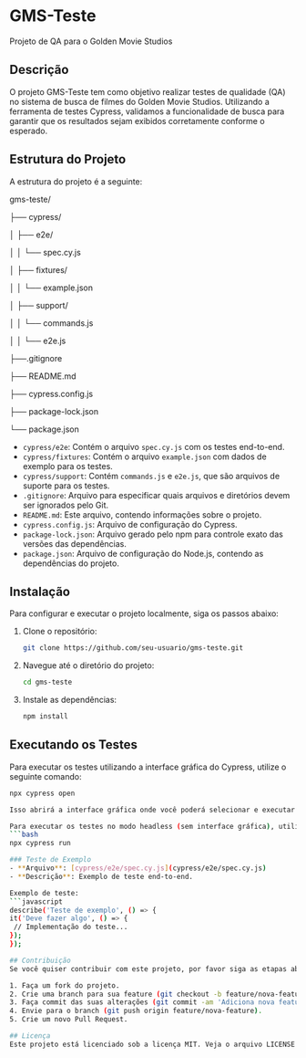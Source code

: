 # GMS-Teste

Projeto de QA para o Golden Movie Studios

## Descrição
O projeto GMS-Teste tem como objetivo realizar testes de qualidade (QA) no sistema de busca de filmes do Golden Movie Studios. Utilizando a ferramenta de testes Cypress, validamos a funcionalidade de busca para garantir que os resultados sejam exibidos corretamente conforme o esperado.

## Estrutura do Projeto
A estrutura do projeto é a seguinte:

gms-teste/

├── cypress/

│ ├── e2e/

│ │ └── spec.cy.js

│ ├── fixtures/

│ │ └── example.json

│ ├── support/

│ │ └── commands.js

│ │ └── e2e.js

├──.gitignore

├── README.md

├── cypress.config.js

├── package-lock.json

└── package.json

- `cypress/e2e`: Contém o arquivo `spec.cy.js` com os testes end-to-end.
- `cypress/fixtures`: Contém o arquivo `example.json` com dados de exemplo para os testes.
- `cypress/support`: Contém `commands.js` e `e2e.js`, que são arquivos de suporte para os testes.
- `.gitignore`: Arquivo para especificar quais arquivos e diretórios devem ser ignorados pelo Git.
- `README.md`: Este arquivo, contendo informações sobre o projeto.
- `cypress.config.js`: Arquivo de configuração do Cypress.
- `package-lock.json`: Arquivo gerado pelo npm para controle exato das versões das dependências.
- `package.json`: Arquivo de configuração do Node.js, contendo as dependências do projeto.

## Instalação
Para configurar e executar o projeto localmente, siga os passos abaixo:

1. Clone o repositório:
   ```bash
   git clone https://github.com/seu-usuario/gms-teste.git

2. Navegue até o diretório do projeto:
   ```bash
   cd gms-teste
   
3. Instale as dependências:
   ```bash
   npm install

## Executando os Testes
Para executar os testes utilizando a interface gráfica do Cypress, utilize o seguinte comando:
   ```bash
   npx cypress open
  
Isso abrirá a interface gráfica onde você poderá selecionar e executar os testes.

Para executar os testes no modo headless (sem interface gráfica), utilize:
   ```bash
   npx cypress run

### Teste de Exemplo
- **Arquivo**: [cypress/e2e/spec.cy.js](cypress/e2e/spec.cy.js)
- **Descrição**: Exemplo de teste end-to-end.

Exemplo de teste:
```javascript
describe('Teste de exemplo', () => {
  it('Deve fazer algo', () => {
    // Implementação do teste...
  });
});

## Contribuição
Se você quiser contribuir com este projeto, por favor siga as etapas abaixo:

1. Faça um fork do projeto.
2. Crie uma branch para sua feature (git checkout -b feature/nova-feature).
3. Faça commit das suas alterações (git commit -am 'Adiciona nova feature').
4. Envie para o branch (git push origin feature/nova-feature).
5. Crie um novo Pull Request.

## Licença
Este projeto está licenciado sob a licença MIT. Veja o arquivo LICENSE para mais detalhes.
